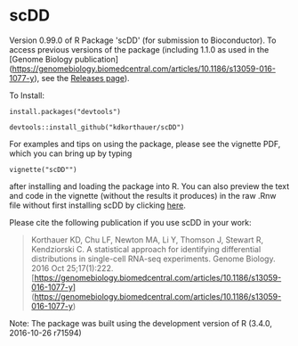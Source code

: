 # scDD
Version 0.99.0 of R Package 'scDD' (for submission to Bioconductor).  To access 
previous versions of the package (including 1.1.0 as used in the [Genome 
Biology publication]
(https://genomebiology.biomedcentral.com/articles/10.1186/s13059-016-1077-y), 
see the 
[Releases page](https://github.com/kdkorthauer/scDD/releases)).

To Install:

```
install.packages("devtools")

devtools::install_github("kdkorthauer/scDD")
```

For examples and tips on using the package, please see the vignette PDF, 
which you can bring up by typing 

```
vignette("scDD"")
```

after installing and loading the package into R.  You can also preview the
text and code in the vignette (without the results it produces) in the raw
.Rnw file without first installing scDD by clicking [here](https://github.com/kdkorthauer/scDD/blob/master/vignettes/scDD.Rnw).

Please cite the following publication if you use scDD in your work:
> Korthauer KD, Chu LF, Newton MA, Li Y, Thomson J, Stewart R, 
Kendziorski C. A statistical approach for identifying differential 
distributions in single-cell RNA-seq experiments. Genome Biology. 
2016 Oct 25;17(1):222. 
[https://genomebiology.biomedcentral.com/articles/10.1186/s13059-016-1077-y]
(https://genomebiology.biomedcentral.com/articles/10.1186/s13059-016-1077-y)

Note: The package was built using the development version of R (3.4.0,
2016-10-26 r71594)
